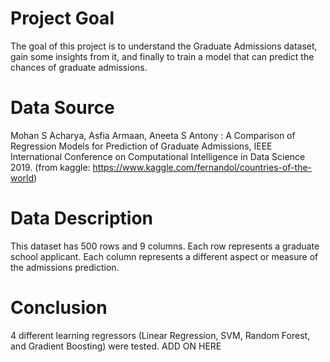 # Project Goal
The goal of this project is to understand the Graduate Admissions dataset, gain some insights from it, and finally to train a model that can predict the chances of graduate admissions.

# Data Source
Mohan S Acharya, Asfia Armaan, Aneeta S Antony : A Comparison of Regression Models for Prediction of Graduate Admissions, IEEE International Conference on Computational Intelligence in Data Science 2019. 
(from kaggle: https://www.kaggle.com/fernandol/countries-of-the-world)

# Data Description
This dataset has 500 rows and 9 columns. Each row represents a graduate school applicant. Each column represents a different aspect or measure of the admissions prediction.

# Conclusion
4 different learning regressors (Linear Regression, SVM, Random Forest, and Gradient Boosting) were tested.
ADD ON HERE
